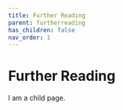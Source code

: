 ```yaml
---
title: Further Reading
parent: furtherreading
has_children: false
nav_order: 1
---
```


# Further Reading

I am a child page.
